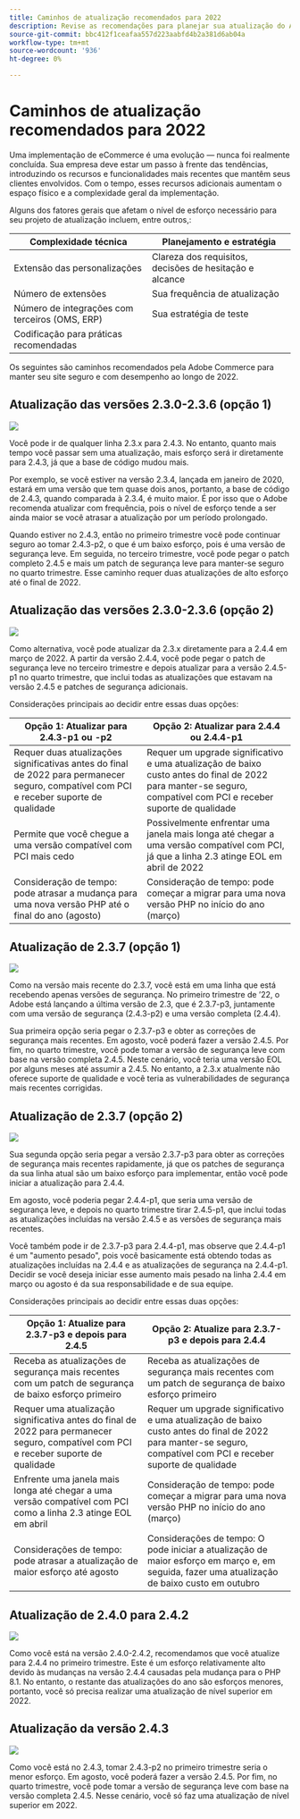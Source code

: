 ```yaml
---
title: Caminhos de atualização recomendados para 2022
description: Revise as recomendações para planejar sua atualização do Adobe Commerce ou Magento Open Source em 2022.
source-git-commit: bbc412f1ceafaa557d223aabfd4b2a381d6ab04a
workflow-type: tm+mt
source-wordcount: '936'
ht-degree: 0%

---
```



# Caminhos de atualização recomendados para 2022

Uma implementação de eCommerce é uma evolução — nunca foi realmente concluída. Sua empresa deve estar um passo à frente das tendências, introduzindo os recursos e funcionalidades mais recentes que mantêm seus clientes envolvidos. Com o tempo, esses recursos adicionais aumentam o espaço físico e a complexidade geral da implementação.

Alguns dos fatores gerais que afetam o nível de esforço necessário para seu projeto de atualização incluem, entre outros,:

| Complexidade técnica | Planejamento e estratégia |
|-----------------------------------------------------------|--------------------------------------------------------------|
| Extensão das personalizações | Clareza dos requisitos, decisões de hesitação e alcance |
| Número de extensões | Sua frequência de atualização |
| Número de integrações com terceiros (OMS, ERP) | Sua estratégia de teste |
| Codificação para práticas recomendadas |  |

Os seguintes são caminhos recomendados pela Adobe Commerce para manter seu site seguro e com desempenho ao longo de 2022.

## Atualização das versões 2.3.0-2.3.6 (opção 1)

![](../../assets/upgrade-guide/2.3.0-2.3.6-option1.png)

Você pode ir de qualquer linha 2.3.x para 2.4.3. No entanto, quanto mais tempo você passar sem uma atualização, mais esforço será ir diretamente para 2.4.3, já que a base de código mudou mais.

Por exemplo, se você estiver na versão 2.3.4, lançada em janeiro de 2020, estará em uma versão que tem quase dois anos, portanto, a base de código de 2.4.3, quando comparada à 2.3.4, é muito maior. É por isso que o Adobe recomenda atualizar com frequência, pois o nível de esforço tende a ser ainda maior se você atrasar a atualização por um período prolongado.

Quando estiver no 2.4.3, então no primeiro trimestre você pode continuar seguro ao tomar 2.4.3-p2, o que é um baixo esforço, pois é uma versão de segurança leve. Em seguida, no terceiro trimestre, você pode pegar o patch completo 2.4.5 e mais um patch de segurança leve para manter-se seguro no quarto trimestre. Esse caminho requer duas atualizações de alto esforço até o final de 2022.

## Atualização das versões 2.3.0-2.3.6 (opção 2)

![](../../assets/upgrade-guide/2.3.0-2.3.6-option2.png)

Como alternativa, você pode atualizar da 2.3.x diretamente para a 2.4.4 em março de 2022. A partir da versão 2.4.4, você pode pegar o patch de segurança leve no terceiro trimestre e depois atualizar para a versão 2.4.5-p1 no quarto trimestre, que inclui todas as atualizações que estavam na versão 2.4.5 e patches de segurança adicionais.

Considerações principais ao decidir entre essas duas opções:

| Opção 1: Atualizar para 2.4.3-p1 ou -p2 | Opção 2: Atualizar para 2.4.4 ou 2.4.4-p1 |
|--------------------------------------------------------------------------------------------------------------------|--------------------------------------------------------------------------------------------------------------------------------------------------|
| Requer duas atualizações significativas antes do final de 2022 para permanecer seguro, compatível com PCI e receber suporte de qualidade | Requer um upgrade significativo e uma atualização de baixo custo antes do final de 2022 para manter-se seguro, compatível com PCI e receber suporte de qualidade |
| Permite que você chegue a uma versão compatível com PCI mais cedo | Possivelmente enfrentar uma janela mais longa até chegar a uma versão compatível com PCI, já que a linha 2.3 atinge EOL em abril de 2022 |
| Consideração de tempo: pode atrasar a mudança para uma nova versão PHP até o final do ano (agosto) | Consideração de tempo: pode começar a migrar para uma nova versão PHP no início do ano (março) |

## Atualização de 2.3.7 (opção 1)

![](../../assets/upgrade-guide/2.3.7-option1.png)

Como na versão mais recente do 2.3.7, você está em uma linha que está recebendo apenas versões de segurança. No primeiro trimestre de ’22, o Adobe está lançando a última versão de 2.3, que é 2.3.7-p3, juntamente com uma versão de segurança (2.4.3-p2) e uma versão completa (2.4.4).

Sua primeira opção seria pegar o 2.3.7-p3 e obter as correções de segurança mais recentes. Em agosto, você poderá fazer a versão 2.4.5. Por fim, no quarto trimestre, você pode tomar a versão de segurança leve com base na versão completa 2.4.5. Neste cenário, você teria uma versão EOL por alguns meses até assumir a 2.4.5. No entanto, a 2.3.x atualmente não oferece suporte de qualidade e você teria as vulnerabilidades de segurança mais recentes corrigidas.

## Atualização de 2.3.7 (opção 2)

![](../../assets/upgrade-guide/2.3.7-option2.png)

Sua segunda opção seria pegar a versão 2.3.7-p3 para obter as correções de segurança mais recentes rapidamente, já que os patches de segurança da sua linha atual são um baixo esforço para implementar, então você pode iniciar a atualização para 2.4.4.

Em agosto, você poderia pegar 2.4.4-p1, que seria uma versão de segurança leve, e depois no quarto trimestre tirar 2.4.5-p1, que inclui todas as atualizações incluídas na versão 2.4.5 e as versões de segurança mais recentes.

Você também pode ir de 2.3.7-p3 para 2.4.4-p1, mas observe que 2.4.4-p1 é um &quot;aumento pesado&quot;, pois você basicamente está obtendo todas as atualizações incluídas na 2.4.4 e as atualizações de segurança na 2.4.4-p1. Decidir se você deseja iniciar esse aumento mais pesado na linha 2.4.4 em março ou agosto é da sua responsabilidade e de sua equipe.

Considerações principais ao decidir entre essas duas opções:

| Opção 1: Atualize para 2.3.7-p3 e depois para 2.4.5 | Opção 2: Atualize para 2.3.7-p3 e depois para 2.4.4 |
|--------------------------------------------------------------------------------------------------------------------|-----------------------------------------------------------------------------------------------------------------------------------------------------|
| Receba as atualizações de segurança mais recentes com um patch de segurança de baixo esforço primeiro | Receba as atualizações de segurança mais recentes com um patch de segurança de baixo esforço primeiro |
| Requer uma atualização significativa antes do final de 2022 para permanecer seguro, compatível com PCI e receber suporte de qualidade | Requer um upgrade significativo e uma atualização de baixo custo antes do final de 2022 para manter-se seguro, compatível com PCI e receber suporte de qualidade |
| Enfrente uma janela mais longa até chegar a uma versão compatível com PCI como a linha 2.3 atinge EOL em abril | Consideração de tempo: pode começar a migrar para uma nova versão PHP no início do ano (março) |
| Considerações de tempo: pode atrasar a atualização de maior esforço até agosto | Considerações de tempo: O pode iniciar a atualização de maior esforço em março e, em seguida, fazer uma atualização de baixo custo em outubro |

## Atualização de 2.4.0 para 2.4.2

![](../../assets/upgrade-guide/2.4.0-2.4.2.png)

Como você está na versão 2.4.0-2.4.2, recomendamos que você atualize para 2.4.4 no primeiro trimestre. Este é um esforço relativamente alto devido às mudanças na versão 2.4.4 causadas pela mudança para o PHP 8.1. No entanto, o restante das atualizações do ano são esforços menores, portanto, você só precisa realizar uma atualização de nível superior em 2022.

## Atualização da versão 2.4.3

![](../../assets/upgrade-guide/2.4.3.png)

Como você está no 2.4.3, tomar 2.4.3-p2 no primeiro trimestre seria o menor esforço. Em agosto, você poderá fazer a versão 2.4.5. Por fim, no quarto trimestre, você pode tomar a versão de segurança leve com base na versão completa 2.4.5. Nesse cenário, você só faz uma atualização de nível superior em 2022.
